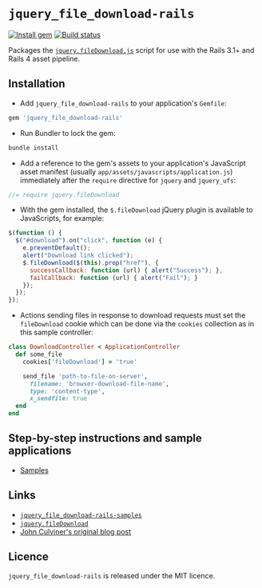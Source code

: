 # `jquery_file_download-rails`

[![Install gem](https://badge.fury.io/rb/jquery_file_download-rails.png)](https://rubygems.org/gems/jquery_file_download-rails)
[![Build status](https://travis-ci.org/rcook/jquery_file_download-rails.png)](https://travis-ci.org/rcook/jquery_file_download-rails)

Packages the [`jquery.fileDownload.js`](https://github.com/johnculviner/jquery.fileDownload)
script for use with the Rails 3.1+ and Rails 4 asset pipeline.

## Installation

* Add `jquery_file_download-rails` to your application's `Gemfile`:

```ruby
gem 'jquery_file_download-rails'
```

* Run Bundler to lock the gem:

```bash
bundle install
```

* Add a reference to the gem's assets to your application's JavaScript asset
manifest (usually `app/assets/javascripts/application.js`) immediately after
the `require` directive for `jquery` and `jquery_ufs`:

```javascript
//= require jquery.fileDownload
```

* With the gem installed, the `$.fileDownload` jQuery plugin is available to
JavaScripts, for example:

```javascript
$(function () {
  $("#download").on("click", function (e) {
    e.preventDefault();
    alert("Download link clicked");
    $.fileDownload($(this).prop("href"), {
      successCallback: function (url) { alert("Success"); },
      failCallback: function (url) { alert("Fail"); }
    });
  });
});
```

* Actions sending files in response to download requests must set the
`fileDownload` cookie which can be done via the `cookies` collection as in this
sample controller:

```ruby
class DownloadController < ApplicationController
  def some_file
    cookies['fileDownload'] = 'true'

    send_file 'path-to-file-on-server',
      filename: 'browser-download-file-name',
      type: 'content-type',
      x_sendfile: true
  end
end
```

## Step-by-step instructions and sample applications

* [Samples](https://github.com/rcook/jquery_file_download-rails-samples)

## Links

* [`jquery_file_download-rails-samples`](https://github.com/rcook/jquery_file_download-rails-samples)
* [`jquery.fileDownload`](https://github.com/johnculviner/jquery.fileDownload)
* [John Culviner's original blog post](http://johnculviner.com/post/2012/03/22/Ajax-like-feature-rich-file-downloads-with-jQuery-File-Download.aspx)

## Licence

`jquery_file_download-rails` is released under the MIT licence.

